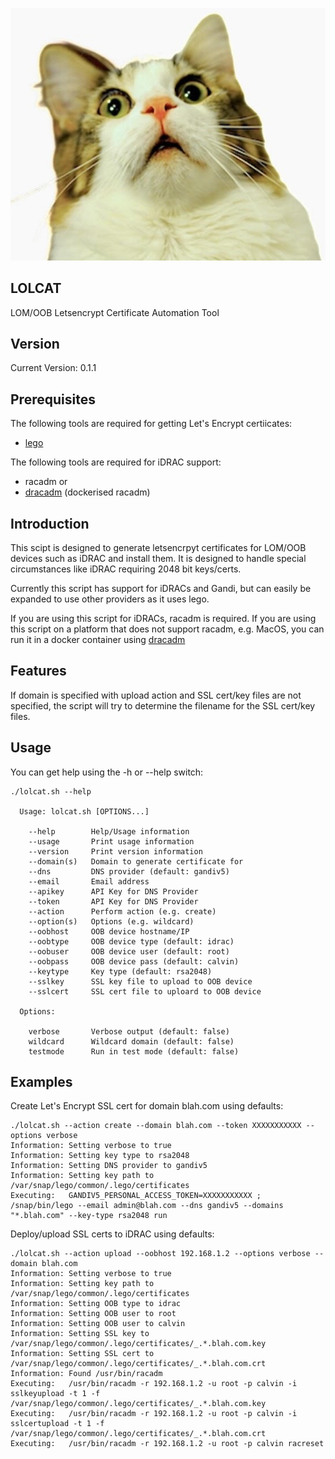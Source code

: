 ![Cat laughing](https://raw.githubusercontent.com/lateralblast/lolcat/master/lolcat.jpg)

LOLCAT
------

LOM/OOB Letsencrypt Certificate Automation Tool

Version
-------

Current Version: 0.1.1

Prerequisites
-------------

The following tools are required for getting Let's Encrypt certiicates:

- [lego](https://go-acme.github.io/lego/)

The following tools are required for iDRAC support:

- racadm or 
- [dracadm](https://github.com/lateralblast/dracadm) (dockerised racadm)

Introduction
------------

This scipt is designed to generate letsencrpyt certificates for LOM/OOB devices such as iDRAC and install them. It is designed to handle special circumstances like iDRAC requiring 2048 bit keys/certs.

Currently this script has support for iDRACs and Gandi, but can easily be expanded to use other providers as it uses lego.

If you are using this script for iDRACs, racadm is required. If you are using this script on a platform that does not support racadm, e.g. MacOS, you can run it in a docker container using [dracadm](https://github.com/lateralblast/dracadm)

Features
--------

If domain is specified with upload action and SSL cert/key files are not specified,
the script will try to determine the filename for the SSL cert/key files.

Usage
-----

You can get help using the -h or --help switch:

```
./lolcat.sh --help

  Usage: lolcat.sh [OPTIONS...]

    --help        Help/Usage information
    --usage       Print usage information
    --version     Print version information            
    --domain(s)   Domain to generate certificate for
    --dns         DNS provider (default: gandiv5)
    --email       Email address
    --apikey      API Key for DNS Provider
    --token       API Key for DNS Provider
    --action      Perform action (e.g. create)
    --option(s)   Options (e.g. wildcard)
    --oobhost     OOB device hostname/IP
    --oobtype     OOB device type (default: idrac)
    --oobuser     OOB device user (default: root)
    --oobpass     OOB device pass (default: calvin)
    --keytype     Key type (default: rsa2048)
    --sslkey      SSL key file to upload to OOB device
    --sslcert     SSL cert file to uploard to OOB device

  Options:

    verbose       Verbose output (default: false)
    wildcard      Wildcard domain (default: false)
    testmode      Run in test mode (default: false)  

```

Examples
--------

Create Let's Encrypt SSL cert for domain blah.com using defaults:

```
./lolcat.sh --action create --domain blah.com --token XXXXXXXXXXX --options verbose
Information: Setting verbose to true
Information: Setting key type to rsa2048
Information: Setting DNS provider to gandiv5
Information: Setting key path to /var/snap/lego/common/.lego/certificates
Executing:   GANDIV5_PERSONAL_ACCESS_TOKEN=XXXXXXXXXXX ; /snap/bin/lego --email admin@blah.com --dns gandiv5 --domains "*.blah.com" --key-type rsa2048 run
```

Deploy/upload SSL certs to iDRAC using defaults:

```
./lolcat.sh --action upload --oobhost 192.168.1.2 --options verbose --domain blah.com
Information: Setting verbose to true
Information: Setting key path to /var/snap/lego/common/.lego/certificates
Information: Setting OOB type to idrac
Information: Setting OOB user to root
Information: Setting OOB user to calvin
Information: Setting SSL key to /var/snap/lego/common/.lego/certificates/_.*.blah.com.key
Information: Setting SSL cert to /var/snap/lego/common/.lego/certificates/_.*.blah.com.crt
Information: Found /usr/bin/racadm
Executing:   /usr/bin/racadm -r 192.168.1.2 -u root -p calvin -i sslkeyupload -t 1 -f /var/snap/lego/common/.lego/certificates/_.*.blah.com.key
Executing:   /usr/bin/racadm -r 192.168.1.2 -u root -p calvin -i sslcertupload -t 1 -f /var/snap/lego/common/.lego/certificates/_.*.blah.com.crt
Executing:   /usr/bin/racadm -r 192.168.1.2 -u root -p calvin racreset
```

